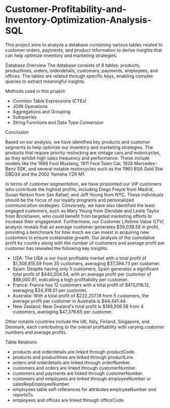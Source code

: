 # Customer-Profitability-and-Inventory-Optimization-Analysis-SQL
This project aims to analyze a database containing various tables related to customer orders, payments, and product information to derive insights that can help optimize inventory and marketing strategies.

Database Overview
The database consists of 8 tables: products, productlines, orders, orderdetails, customers, payments, employees, and offices. The tables are related through specific keys, enabling complex queries to extract meaningful insights.

Methods used in this project:
-  Common Table Expressions (CTEs)
-  JOIN Operations
-  Aggregations and Grouping
-  Subqueries
-  String Functions and Data Type Conversion
  
Conclusion

Based on our analysis, we have identified key products and customer segments to help optimize our inventory and marketing strategies. The products that require priority restocking are vintage cars and motorcycles, as they exhibit high sales frequency and performance. These include models like the 1968 Ford Mustang, 1911 Ford Town Car, 1928 Mercedes-Benz SSK, and several notable motorcycles such as the 1960 BSA Gold Star DBD34 and the 2002 Yamaha YZR M1.

In terms of customer segmentation, we have pinpointed our VIP customers who contribute the highest profits, including Diego Freyre from Madrid, Susan Nelson from San Rafael, and Jeff Young from NYC. These individuals should be the focus of our loyalty programs and personalized communication strategies. Conversely, we have also identified the least engaged customers, such as Mary Young from Glendale and Leslie Taylor from Brickhaven, who could benefit from targeted marketing efforts to increase their engagement. Furthermore, our Customer Lifetime Value (LTV) analysis reveals that an average customer generates $39,039.59 in profit, providing a benchmark for how much we can invest in acquiring new customers to ensure sustainable growth.
Our analysis of the cumulative profit by country along with the number of customers and average profit per customer has revealed the following key insights:

- USA: The USA is our most profitable market with a total profit of $1,308,815.59 from 35 customers, averaging $37,394.73 per customer.
- Spain: Despite having only 5 customers, Spain generates a significant total profit of $440,004.54, with an average profit per customer of $88,000.91, indicating a high profitability per customer.
- France: France has 12 customers with a total profit of $413,016.12, averaging $34,418.01 per customer.
- Australia: With a total profit of $222,207.18 from 5 customers, the average profit per customer in Australia is $44,441.44.
- New Zealand: New Zealand's total profit is $189,506.58 from 4 customers, averaging $47,376.65 per customer.
  
Other notable countries include the UK, Italy, Finland, Singapore, and Denmark, each contributing to the overall profitability with varying customer numbers and average profits.

Table Relations
- products and orderdetails are linked through productCode.
- products and productlines are linked through productLine.
- orders and orderdetails are linked through orderNumber.
- customers and orders are linked through customerNumber.
- customers and payments are linked through customerNumber.
- customers and employees are linked through employeeNumber or salesRepEmployeeNumber.
- employees table self-references for attributes employeeNumber and reportsTo.
- employees and offices are linked through officeCode.
